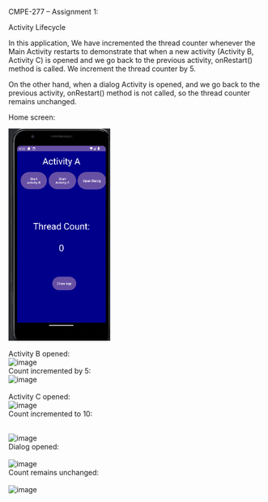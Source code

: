 CMPE-277 – Assignment 1:

Activity Lifecycle

In this application, We have incremented the thread counter whenever the Main Activity restarts to demonstrate that when a new activity (Activity B, Activity C) is opened and we go back to the previous activity, onRestart() method is called. We increment the thread counter by 5.

On the other hand, when a dialog Activity is opened, and we go back to the previous activity, onRestart() method is not called, so the thread counter remains unchanged.

Home screen:

<img width="201" alt="image" src="https://github.com/hhh99-hub/Android_Lifecycle/blob/main/Images/pic1.png?raw=true">

</br>

Activity B opened:
</br>
<img width="200" alt="image" src="https://github.com/MohitSinghvi/android-lifecycle/assets/35193178/a59dc0b3-a471-40cc-a2c0-440c61a62fab">
</br>
Count incremented by 5:
</br>
<img width="222" alt="image" src="https://github.com/MohitSinghvi/android-lifecycle/assets/35193178/646f3ebd-e616-4909-9a58-a397ff19dde6">
</br>
</br>
Activity C opened:
</br>
<img width="222" alt="image" src="https://github.com/MohitSinghvi/android-lifecycle/assets/35193178/a4d21505-ec99-4cbf-b17b-0d437099d29b">
</br>
Count incremented to 10:
</br>
</br>

<img width="232" alt="image" src="https://github.com/MohitSinghvi/android-lifecycle/assets/35193178/d9838b37-9f7f-4e9c-b28f-9b94dbe3ac8e">

</br>
Dialog opened:
</br>
</br>
<img width="231" alt="image" src="https://github.com/MohitSinghvi/android-lifecycle/assets/35193178/3542dad9-df8b-43a0-9f9d-784b765ad661">
</br>
Count remains unchanged:
</br>
</br>
<img width="232" alt="image" src="https://github.com/MohitSinghvi/android-lifecycle/assets/35193178/910d5333-7a50-4d6e-891c-30e00df6faf5">






